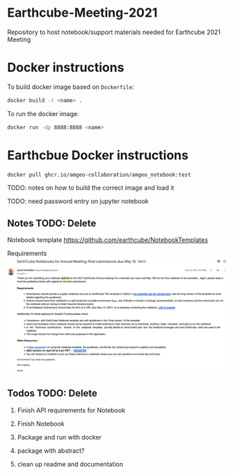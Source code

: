 # Earthcube-Meeting-2021
Repository to host notebook/support materials needed for Earthcube 2021 Meeting

# Docker instructions
To build docker image based on `Dockerfile`:
```bash
docker build -t <name> .
```

To run the docker image:
```bash
docker run -dp 8888:8888 <name>
```

# Earthcbue Docker instructions

```bash
docker pull ghcr.io/amgeo-collaboration/amgeo_notebook:test
```

TODO: notes on how to build the correct image and load it

TODO: need password entry on jupyter notebook

## Notes TODO: Delete

Notebook template
https://github.com/earthcube/NotebookTemplates

Requirements
![Notebook Requirements](./requirements.png)

## Todos TODO: Delete

1. Finish API requirements for Notebook

2. Finish Notebook

3. Package and run with docker

4. package with abstract?

5. clean up readme and documentation